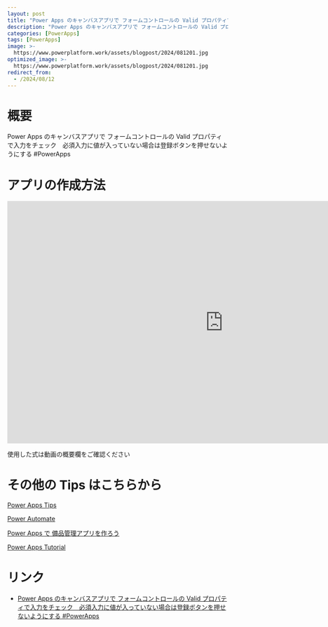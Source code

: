 ```yaml
---
layout: post
title: "Power Apps のキャンバスアプリで フォームコントロールの Valid プロパティで入力をチェック　必須入力に値が入っていない場合は登録ボタンを押せないようにする #PowerApps"
description: "Power Apps のキャンバスアプリで フォームコントロールの Valid プロパティで入力をチェック　必須入力に値が入っていない場合は登録ボタンを押せないようにする #PowerAppsを動画で分かりやすく解説"
categories: [PowerApps]
tags: [PowerApps]
image: >-
  https://www.powerplatform.work/assets/blogpost/2024/081201.jpg
optimized_image: >-
  https://www.powerplatform.work/assets/blogpost/2024/081201.jpg
redirect_from:
  - /2024/08/12
---
```



#  概要

Power Apps のキャンバスアプリで フォームコントロールの Valid プロパティで入力をチェック　必須入力に値が入っていない場合は登録ボタンを押せないようにする #PowerApps


# アプリの作成方法

<iframe width="983" height="553" src="https://www.youtube.com/embed/iRvP3NEn1I0" title="YouTube video player" frameborder="0" allow="accelerometer; autoplay; clipboard-write; encrypted-media; gyroscope; picture-in-picture" allowfullscreen></iframe>


使用した式は動画の概要欄をご確認ください


# その他の Tips はこちらから

[Power Apps Tips](https://www.youtube.com/watch?v=VrAQf3JQ7yM&list=PLVhFi1fb3DqakSLVMn22DDcySXh9jtzi- )


[Power Automate](https://www.youtube.com/watch?v=-YnJYT0ASEM&list=PLVhFi1fb3Dqbzic6GieqnLFgD3aTj-eHA)


[Power Apps で 備品管理アプリを作ろう](https://www.youtube.com/playlist?list=PLVhFi1fb3DqZM3HKb8Hea6XEL96990Fyn)


[Power Apps Tutorial](https://www.youtube.com/playlist?list=PLVhFi1fb3DqalxpL974VvAJvV4iWoSbe_)


# リンク


- [Power Apps のキャンバスアプリで フォームコントロールの Valid プロパティで入力をチェック　必須入力に値が入っていない場合は登録ボタンを押せないようにする #PowerApps](https://www.youtube.com/watch?v=iRvP3NEn1I0)

